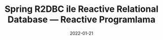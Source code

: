 ---
title: 'Spring R2DBC ile Reactive Relational Database — Reactive Programlama'
cover: ./image.png
link: https://gokhana.medium.com/spring-r2dbc-ile-reactive-relational-database-reactive-programlama-aaf1142445ff
date: 2022-01-21
description: 'R2DBC, ilişkisel veritabanları için reactive ve non-blocking API’lar sağlayan bir yapıdır. R2DBC (Reactive Relational Database Connectivity) kullanarak geliştirdiğimiz reactive uygulamada reactive/asenkron bir şekilde ilişkisel veritabanından bilgi okuma ve yazma işlemlerini gerçekleştirmemize aracılık eder...'
tags: ['backend','reactive','medium']
---